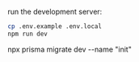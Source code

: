 
run the development server:

```bash
cp .env.example .env.local
npm run dev
```

npx prisma migrate dev --name "init"